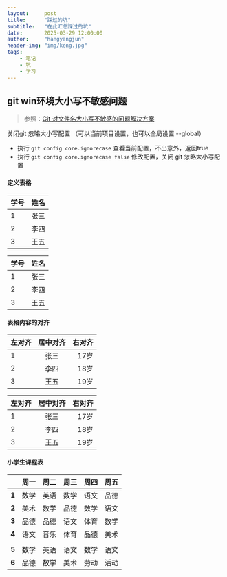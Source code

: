 ```yaml
---
layout:     post
title:      "踩过的坑"
subtitle:   "在此汇总踩过的坑"
date:       2025-03-29 12:00:00
author:     "hangyangjun"
header-img: "img/keng.jpg"
tags:
    - 笔记
    - 坑
    - 学习
---
```

## git win环境大小写不敏感问题  
> 参照：[Git 对文件名大小写不敏感的问题解决方案](https://blog.csdn.net/weixin_44814196/article/details/135834224 ) 

关闭git 忽略大小写配置 （可以当前项目设置，也可以全局设置 --global）  
- 执行 `git config core.ignorecase` 查看当前配置，不出意外，返回true  
- 执行 `git config core.ignorecase false` 修改配置，关闭 git 忽略大小写配置  

#### 定义表格

|学号|姓名|
|----|----|
|1|张三|
|2|李四|
|3|王五|

<table>
<thead>
<tr>
<th>学号</th>
<th>姓名</th>
</tr>
</thead>
<tbody><tr>
<td>1</td>
<td>张三</td>
</tr>
<tr>
<td>2</td>
<td>李四</td>
</tr>
<tr>
<td>3</td>
<td>王五</td>
</tr>
</tbody></table>

#### 表格内容的对齐

|左对齐|居中对齐|右对齐|
|:--|:--:|--:|
|1|张三|17岁|
|2|李四|18岁|
|3|王五|19岁|



<table>
<thead>
<tr>
<th align="left">左对齐</th>
<th align="center">居中对齐</th>
<th align="right">右对齐</th>
</tr>
</thead>
<tbody><tr>
<td align="left">1</td>
<td align="center">张三</td>
<td align="right">17岁</td>
</tr>
<tr>
<td align="left">2</td>
<td align="center">李四</td>
<td align="right">18岁</td>
</tr>
<tr>
<td align="left">3</td>
<td align="center">王五</td>
<td align="right">19岁</td>
</tr>
</tbody></table>



#### 小学生课程表

| |周一|周二|周三|周四|周五|
|--:|---|---|---|---|---|
|**1**|数学|英语|数学|语文|品德|
|**2**|美术|数学|品德|数学|语文|
|**3**|品德|品德|语文|体育|数学|
|**4**|语文|音乐|体育|品德|美术|
|||||||
|**5**|数学|英语|语文|数学|语文|
|**6**|品德|数学|美术|劳动|活动|


